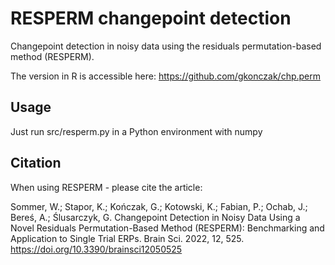 # RESPERM changepoint detection
Changepoint detection in noisy data using the residuals permutation-based method (RESPERM).

The version in R is accessible here: https://github.com/gkonczak/chp.perm

## Usage

Just run src/resperm.py in a Python environment with numpy

## Citation

When using RESPERM - please cite the article:

Sommer, W.; Stapor, K.; Kończak, G.; Kotowski, K.; Fabian, P.; Ochab, J.; Bereś, A.; Ślusarczyk, G.
Changepoint Detection in Noisy Data Using a Novel Residuals Permutation-Based Method (RESPERM): Benchmarking and Application to Single Trial ERPs. Brain Sci. 2022, 12, 525. https://doi.org/10.3390/brainsci12050525
